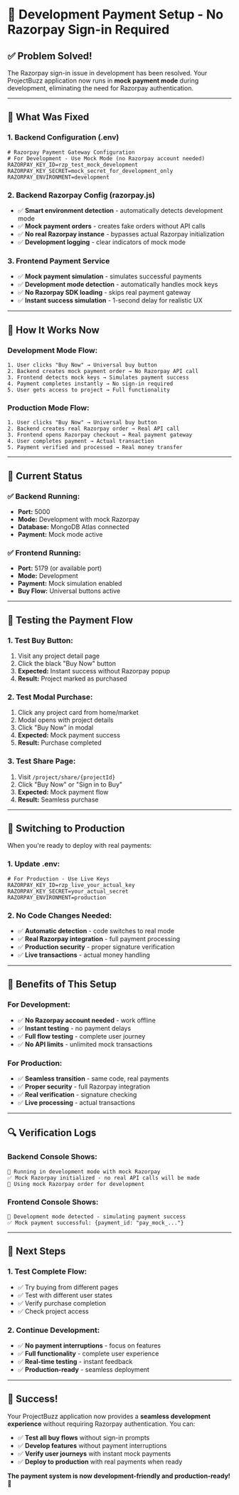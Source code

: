 # 🧪 Development Payment Setup - No Razorpay Sign-in Required

## ✅ **Problem Solved!**

The Razorpay sign-in issue in development has been resolved. Your ProjectBuzz application now runs in **mock payment mode** during development, eliminating the need for Razorpay authentication.

---

## 🔧 **What Was Fixed**

### **1. Backend Configuration (.env)**
```env
# Razorpay Payment Gateway Configuration
# For Development - Use Mock Mode (no Razorpay account needed)
RAZORPAY_KEY_ID=rzp_test_mock_development
RAZORPAY_KEY_SECRET=mock_secret_for_development_only
RAZORPAY_ENVIRONMENT=development
```

### **2. Backend Razorpay Config (razorpay.js)**
- ✅ **Smart environment detection** - automatically detects development mode
- ✅ **Mock payment orders** - creates fake orders without API calls
- ✅ **No real Razorpay instance** - bypasses actual Razorpay initialization
- ✅ **Development logging** - clear indicators of mock mode

### **3. Frontend Payment Service**
- ✅ **Mock payment simulation** - simulates successful payments
- ✅ **Development mode detection** - automatically handles mock keys
- ✅ **No Razorpay SDK loading** - skips real payment gateway
- ✅ **Instant success simulation** - 1-second delay for realistic UX

---

## 🎯 **How It Works Now**

### **Development Mode Flow:**
```
1. User clicks "Buy Now" → Universal buy button
2. Backend creates mock payment order → No Razorpay API call
3. Frontend detects mock keys → Simulates payment success
4. Payment completes instantly → No sign-in required
5. User gets access to project → Full functionality
```

### **Production Mode Flow:**
```
1. User clicks "Buy Now" → Universal buy button
2. Backend creates real Razorpay order → Real API call
3. Frontend opens Razorpay checkout → Real payment gateway
4. User completes payment → Actual transaction
5. Payment verified and processed → Real money transfer
```

---

## 🚀 **Current Status**

### **✅ Backend Running:**
- **Port:** 5000
- **Mode:** Development with mock Razorpay
- **Database:** MongoDB Atlas connected
- **Payment:** Mock mode active

### **✅ Frontend Running:**
- **Port:** 5179 (or available port)
- **Mode:** Development
- **Payment:** Mock simulation enabled
- **Buy Flow:** Universal buttons active

---

## 🧪 **Testing the Payment Flow**

### **1. Test Buy Button:**
1. Visit any project detail page
2. Click the black "Buy Now" button
3. **Expected:** Instant success without Razorpay popup
4. **Result:** Project marked as purchased

### **2. Test Modal Purchase:**
1. Click any project card from home/market
2. Modal opens with project details
3. Click "Buy Now" in modal
4. **Expected:** Mock payment success
5. **Result:** Purchase completed

### **3. Test Share Page:**
1. Visit `/project/share/{projectId}`
2. Click "Buy Now" or "Sign in to Buy"
3. **Expected:** Mock payment flow
4. **Result:** Seamless purchase

---

## 🔄 **Switching to Production**

When you're ready to deploy with real payments:

### **1. Update .env:**
```env
# For Production - Use Live Keys
RAZORPAY_KEY_ID=rzp_live_your_actual_key
RAZORPAY_KEY_SECRET=your_actual_secret
RAZORPAY_ENVIRONMENT=production
```

### **2. No Code Changes Needed:**
- ✅ **Automatic detection** - code switches to real mode
- ✅ **Real Razorpay integration** - full payment processing
- ✅ **Production security** - proper signature verification
- ✅ **Live transactions** - actual money handling

---

## 🎉 **Benefits of This Setup**

### **For Development:**
- ✅ **No Razorpay account needed** - work offline
- ✅ **Instant testing** - no payment delays
- ✅ **Full flow testing** - complete user journey
- ✅ **No API limits** - unlimited mock transactions

### **For Production:**
- ✅ **Seamless transition** - same code, real payments
- ✅ **Proper security** - full Razorpay integration
- ✅ **Real verification** - signature checking
- ✅ **Live processing** - actual transactions

---

## 🔍 **Verification Logs**

### **Backend Console Shows:**
```
🧪 Running in development mode with mock Razorpay
✅ Mock Razorpay initialized - no real API calls will be made
🧪 Using mock Razorpay order for development
```

### **Frontend Console Shows:**
```
🧪 Development mode detected - simulating payment success
✅ Mock payment successful: {payment_id: "pay_mock_..."}
```

---

## 🎯 **Next Steps**

### **1. Test Complete Flow:**
- ✅ Try buying from different pages
- ✅ Test with different user states
- ✅ Verify purchase completion
- ✅ Check project access

### **2. Continue Development:**
- ✅ **No payment interruptions** - focus on features
- ✅ **Full functionality** - complete user experience
- ✅ **Real-time testing** - instant feedback
- ✅ **Production-ready** - seamless deployment

---

## 🎊 **Success!**

Your ProjectBuzz application now provides a **seamless development experience** without requiring Razorpay authentication. You can:

- ✅ **Test all buy flows** without sign-in prompts
- ✅ **Develop features** without payment interruptions  
- ✅ **Verify user journeys** with instant mock payments
- ✅ **Deploy to production** with real payments when ready

**The payment system is now development-friendly and production-ready!** 🚀
